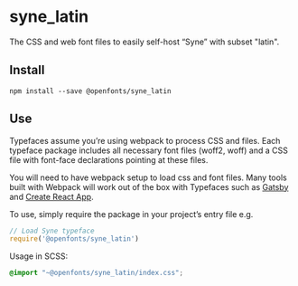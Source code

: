 
# syne_latin

The CSS and web font files to easily self-host “Syne” with subset "latin".

## Install

`npm install --save @openfonts/syne_latin`

## Use

Typefaces assume you’re using webpack to process CSS and files. Each typeface
package includes all necessary font files (woff2, woff) and a CSS file with
font-face declarations pointing at these files.

You will need to have webpack setup to load css and font files. Many tools built
with Webpack will work out of the box with Typefaces such as [Gatsby](https://github.com/gatsbyjs/gatsby)
and [Create React App](https://github.com/facebookincubator/create-react-app).

To use, simply require the package in your project’s entry file e.g.

```javascript
// Load Syne typeface
require('@openfonts/syne_latin')
```

Usage in SCSS:
```scss
@import "~@openfonts/syne_latin/index.css";
```
